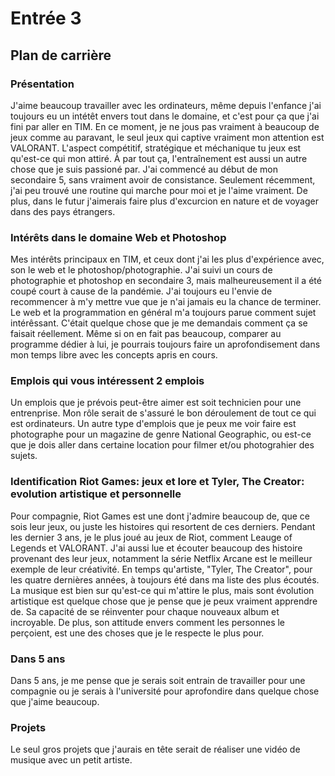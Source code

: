 # Entrée 3
## Plan de carrière

### Présentation
J'aime beaucoup travailler avec les ordinateurs, même depuis l'enfance j'ai toujours eu un intétêt envers tout dans le domaine, et c'est pour ça que j'ai fini par aller en TIM. En ce moment, je ne jous pas vraiment à beaucoup de jeux comme au paravant, le seul jeux qui captive vraiment mon attention est VALORANT. L'aspect compétitif, stratégique et méchanique tu jeux est qu'est-ce qui mon attiré. À par tout ça, l'entraînement est aussi un autre chose que je suis passioné par. J'ai commencé au début de mon secondaire 5, sans vraiment avoir de consistance. Seulement récemment, j'ai peu trouvé une routine qui marche pour moi et je l'aime vraiment. De plus, dans le futur j'aimerais faire plus d'excurcion en nature et de voyager dans des pays étrangers.

### Intérêts dans le domaine Web et Photoshop
Mes intérêts principaux en TIM, et ceux dont j'ai les plus d'expérience avec, son le web et le photoshop/photographie. J'ai suivi un cours de photographie et photoshop en secondaire 3, mais malheureusement il a été coupé court à cause de la pandémie. J'ai toujours eu l'envie de recommencer à m'y mettre vue que je n'ai jamais eu la chance de terminer. Le web et la programmation en général m'a toujours parue comment sujet intérêssant. C'était quelque chose que je me demandais comment ça se faisait réellement. Même si on en fait pas beaucoup, comparer au programme dédier à lui, je pourrais toujours faire un aprofondisement dans mon temps libre avec les concepts apris en cours.

### Emplois qui vous intéressent 2 emplois

Un emplois que je prévois peut-être aimer est soit technicien pour une entrenprise. Mon rôle serait de  s'assuré le bon déroulement de tout ce qui est ordinateurs.
Un autre type d'emplois que je peux me voir faire est photographe pour un magazine de genre National Geographic, ou est-ce que je dois aller dans certaine location pour filmer et/ou photograhier des sujets.

### Identification Riot Games: jeux et lore et Tyler, The Creator: evolution artistique et personnelle

Pour compagnie, Riot Games est une dont j'admire beaucoup de, que ce sois leur jeux, ou juste les histoires qui resortent de ces derniers. Pendant les dernier 3 ans, je le plus joué au jeux de Riot, comment Leauge of Legends et VALORANT. J'ai aussi lue et écouter beaucoup des histoire provenant des leur jeux, notamment la série Netflix Arcane est le meilleur exemple de leur créativité. 
En temps qu'artiste, "Tyler, The Creator", pour les quatre dernières années, à toujours été dans ma liste des plus écoutés. La musique est bien sur qu'est-ce qui m'attire le plus, mais sont évolution artistique est quelque chose que je pense que je peux vraiment apprendre de. Sa capacité de se réinventer pour chaque nouveaux album et incroyable. De plus, son attitude envers comment les personnes le perçoient, est une des choses que je le respecte le plus pour.

### Dans 5 ans
Dans 5 ans, je me pense que je serais soit entrain de travailler pour une compagnie ou je serais à l'université pour aprofondire dans quelque chose que j'aime beaucoup.

### Projets
Le seul gros projets que j'aurais en tête serait de réaliser une vidéo de musique avec un petit artiste.

